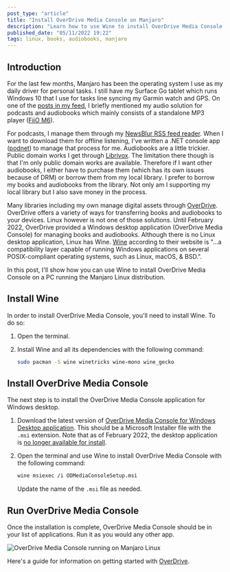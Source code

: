 ```yaml
---
post_type: "article" 
title: "Install OverDrive Media Console on Manjaro"
description: "Learn how to use Wine to install OverDrive Media Console on Manjaro and manage books and audiobooks from your local library."
published_date: "05/11/2022 19:22"
tags: linux, books, audiobooks, manjaro
---
```


## Introduction

For the last few months, Manjaro has been the operating system I use as my daily driver for personal tasks. I still have my Surface Go tablet which runs Windows 10 that I use for tasks line syncing my Garmin watch and GPS. On one of the [posts in my feed](/feed/ipod-touch-discontinued.html), I briefly mentioned my audio solution for podcasts and audiobooks which mainly consists of a standalone MP3 player ([FiiO M6](https://fiio.com/m6)). 

For podcasts, I manage them through my [NewsBlur RSS feed reader](https://newsblur.com/). When I want to download them for offline listening, I've written a .NET console app ([podnet](https://github.com/lqdev/podnet)) to manage that process for me. Audiobooks are a little trickier. Public domain works I get through [Librivox](https://librivox.org/). The limitation there though is that I'm only public domain works are available. Therefore if I want other audiobooks, I either have to purchase them (which has its own issues because of DRM) or borrow them from my local library. I prefer to borrow my books and audiobooks from the library. Not only am I supporting my local library but I also save money in the process. 

Many libraries including my own manage digital assets through [OverDrive](https://www.overdrive.com/). OverDrive offers a variety of ways for transferring books and audiobooks to your devices. Linux however is not one of those solutions. Until February 2022, OverDrive provided a Windows desktop application (OverDrive Media Console) for managing books and audiobooks. Although there is no Linux desktop application, Linux has Wine. [Wine](https://www.winehq.org/) according to their website is "...a compatibility layer capable of running Windows applications on several POSIX-compliant operating systems, such as Linux, macOS, & BSD.". 

In this post, I'll show how you can use Wine to install OverDrive Media Console on a PC running the Manjaro Linux distribution. 

## Install Wine

In order to install OverDrive Media Console, you'll need to install Wine. To do so:

1. Open the terminal.
1. Install Wine and all its dependencies with the following command:

    ```bash
    sudo pacman -S wine winetricks wine-mono wine_gecko
    ``` 

## Install OverDrive Media Console

The next step is to install the OverDrive Media Console application for Windows desktop. 

1. Download the latest version of [OverDrive Media Console for Windows Desktop application](https://www.overdrive.com/apps/overdrive./). This should be a Microsoft Installer file with the `.msi` extension. Note that as of February 2022, the desktop application is [no longer available for install](https://help.overdrive.com/en-us/0733.html?tocpath=Home%7CGet%20help%20with%20the%20OverDrive%20app%7CWindows%20(desktop)%7C_____7).
1. Open the terminal and use Wine to install OverDrive Media Console with the following command:

    ```bash
    wine msiexec /i ODMediaConsoleSetup.msi
    ```

    Update the name of the `.msi` file as needed.  

## Run OverDrive Media Console

Once the installation is complete, OverDrive Media Console should be in your list of applications. Run it as you would any other app. 

![OverDrive Media Console running on Manjaro Linux](https://user-images.githubusercontent.com/11130940/167964715-bb8bfb21-5f72-4a86-9fb0-33c9d1fe9eae.png)

Here's a guide for information on getting started with [OverDrive](https://help.overdrive.com/en-us/categories/getting-started.htm).